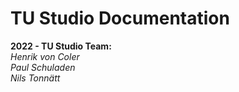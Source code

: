 # TU Studio Documentation



  **2022 - TU Studio Team:**    
  *Henrik von Coler*  
  *Paul Schuladen*  
  *Nils Tonnätt*  
